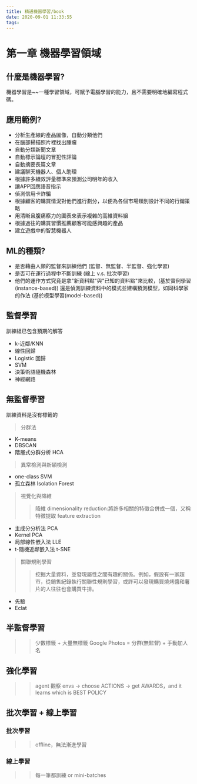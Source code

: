 ```yaml
---
title: 精通機器學習/book
date: 2020-09-01 11:33:55
tags:
---
```


# 第一章 機器學習領域
## 什麼是機器學習?
機器學習是~~一種學習領域，可賦予電腦學習的能力，且不需要明確地編寫程式碼。
## 應用範例?
* 分析生產線的產品圖像，自動分類他們
* 在腦部掃描照片裡找出腫瘤
* 自動分類新聞文章
* 自動標示論壇的冒犯性評論
* 自動摘要長篇文章
* 建議聊天機器人、個人助理
* 根據許多績效評量標準來預測公司明年的收入
* 讓APP回應語音指示
* 偵測信用卡詐騙
* 根據顧客的購買情況對他們進行劃分，以便為各個市場類別設計不同的行銷策略
* 用清晰且腹痛察力的圖表來表示複雜的高維資料組
* 根據過往的購買習慣推薦顧客可能感興趣的產品
* 建立遊戲中的智慧機器人
## ML的種類?
* 是否藉由人類的監督來訓練他們 (監督、無監督、半監督、強化學習)
* 是否可在運行過程中不斷訓練 (線上 v.s. 批次學習)
* 他們的運作方式究竟是拿"新資料點"與"已知的資料點"來比較，(基於實例學習(instance-based))
  還是偵測訓練資料中的模式並建構預測模型，如同科學家的作法 (基於模型學習(model-based))

## 監督學習
訓練組已包含預期的解答
* k-近鄰/KNN
* 線性回歸
* Logistic 回歸
* SVM
* 決策術語隨機森林
* 神經網路

## 無監督學習
訓練資料是沒有標籤的
> 分群法
* K-means
* DBSCAN
* 階層式分群分析 HCA
> 異常檢測與新穎檢測
* one-class SVM
* 孤立森林 Isolation Forest
> 視覺化與降維
>> 降維 dimensionality reduction:將許多相關的特徵合併成一個，又稱特徵提取 feature extraction
* 主成分分析法 PCA
* Kernel PCA
* 局部線性嵌入法 LLE
* t-隨機近鄰嵌入法 t-SNE
> 關聯規則學習
>> 挖掘大量資料，並發現屬性之間有趣的關係。例如，假設有一家超市，從銷售紀錄執行關聯性規則學習，或許可以發現購買燒烤醬和薯片的人往往也會購買牛排。
* 先驗
* Eclat

## 半監督學習
>> 少數標籤 + 大量無標籤
>> Google Photos = 分群(無監督) + 手動加人名

## 強化學習
>> agent 觀察 envs -> choose ACTIONS -> get AWARDS，and it learns which is BEST POLICY

## 批次學習 + 線上學習
### 批次學習
>> offline，無法漸進學習
### 線上學習
>> 每一筆都訓練 or mini-batches